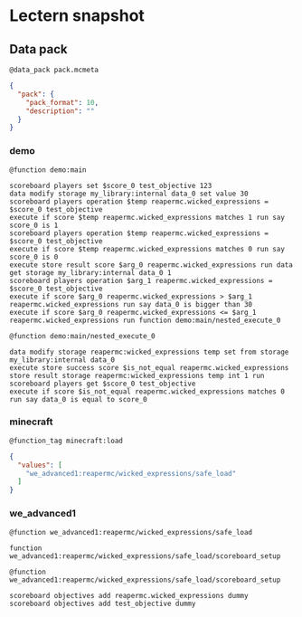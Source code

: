 # Lectern snapshot

## Data pack

`@data_pack pack.mcmeta`

```json
{
  "pack": {
    "pack_format": 10,
    "description": ""
  }
}
```

### demo

`@function demo:main`

```mcfunction
scoreboard players set $score_0 test_objective 123
data modify storage my_library:internal data_0 set value 30
scoreboard players operation $temp reapermc.wicked_expressions = $score_0 test_objective
execute if score $temp reapermc.wicked_expressions matches 1 run say score_0 is 1
scoreboard players operation $temp reapermc.wicked_expressions = $score_0 test_objective
execute if score $temp reapermc.wicked_expressions matches 0 run say score_0 is 0
execute store result score $arg_0 reapermc.wicked_expressions run data get storage my_library:internal data_0 1
scoreboard players operation $arg_1 reapermc.wicked_expressions = $score_0 test_objective
execute if score $arg_0 reapermc.wicked_expressions > $arg_1 reapermc.wicked_expressions run say data_0 is bigger than 30
execute if score $arg_0 reapermc.wicked_expressions <= $arg_1 reapermc.wicked_expressions run function demo:main/nested_execute_0
```

`@function demo:main/nested_execute_0`

```mcfunction
data modify storage reapermc:wicked_expressions temp set from storage my_library:internal data_0
execute store success score $is_not_equal reapermc.wicked_expressions store result storage reapermc:wicked_expressions temp int 1 run scoreboard players get $score_0 test_objective
execute if score $is_not_equal reapermc.wicked_expressions matches 0 run say data_0 is equal to score_0
```

### minecraft

`@function_tag minecraft:load`

```json
{
  "values": [
    "we_advanced1:reapermc/wicked_expressions/safe_load"
  ]
}
```

### we_advanced1

`@function we_advanced1:reapermc/wicked_expressions/safe_load`

```mcfunction
function we_advanced1:reapermc/wicked_expressions/safe_load/scoreboard_setup
```

`@function we_advanced1:reapermc/wicked_expressions/safe_load/scoreboard_setup`

```mcfunction
scoreboard objectives add reapermc.wicked_expressions dummy
scoreboard objectives add test_objective dummy
```
